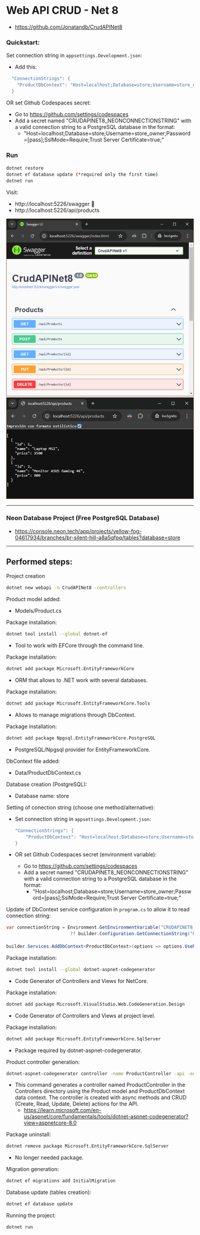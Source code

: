 # Web API CRUD - Net 8
- https://github.com/Jonatandb/CrudAPINet8

### Quickstart:

 Set connection string in `appsettings.Development.json`:
 - Add this:
```csharp
  "ConnectionStrings": {
    "ProductDbContext": "Host=localhost;Database=store;Username=store_owner;Password=[pass];SslMode=Require;Trust Server Certificate=true;"
  }
```
 OR set Github Codespaces secret:
- Go to https://github.com/settings/codespaces
- Add a secret named "CRUDAPINET8_NEONCONNECTIONSTRING" with a valid connection string to a PostgreSQL database in the format:
   - "Host=localhost;Database=store;Username=store_owner;Password=[pass];SslMode=Require;Trust Server Certificate=true;"


### Run

```bash
dotnet restore
dotnet ef database update (*required only the first time)
dotnet run
```
Visit:
- http://localhost:5226/swagger 🎉
- http://localhost:5226/api/products

![Swagger screenshot](Swagger_Screenshot.png)
![JSON response screenshot](JSON_response.png)


---

### Neon Database Project (Free PostgreSQL Database)
- https://console.neon.tech/app/projects/yellow-fog-04617934/branches/br-silent-hill-a8a5qfpq/tables?database=store

---

## Performed steps:
Project creation
```bash
dotnet new webapi -n CrudAPINet8 -controllers
```

Product model added:
- Models/Product.cs

Package installation:
```bash
dotnet tool install --global dotnet-ef
```
  - Tool to work with EFCore through the command line.

Package installation:
```bash
dotnet add package Microsoft.EntityFrameworkCore
```
  - ORM that allows to .NET work with several databases.

Package installation:
```bash
dotnet add package Microsoft.EntityFrameworkCore.Tools
```
  - Allows to manage migrations through DbContext.

Package installation:
```bash
dotnet add package Npgsql.EntityFrameworkCore.PostgreSQL
```
  - PostgreSQL/Npgsql provider for EntityFrameworkCore.

DbContext file added:
- Data/ProductDbContext.cs

Database creation (PostgreSQL):
- Database name: store

Setting of conection string (choose one method/alternative):
  - Set connection string in `appsettings.Development.json`:

    ```csharp
    "ConnectionStrings": {
        "ProductDbContext": "Host=localhost;Database=store;Username=store_owner;Password=[pass];SslMode=Require;Trust Server Certificate=true;"
    }
    ```
 - OR set Github Codespaces secret (environment variable):
    - Go to https://github.com/settings/codespaces
    - Add a secret named "CRUDAPINET8_NEONCONNECTIONSTRING" with a valid connection string to a PostgreSQL database in the format:
      - "Host=localhost;Database=store;Username=store_owner;Password=[pass];SslMode=Require;Trust Server Certificate=true;"

Update of DbContext service configuration in `program.cs` to allow it to read connection string:
```csharp
var connectionString = Environment.GetEnvironmentVariable("CRUDAPINET8_NEONCONNECTIONSTRING")
                        ?? builder.Configuration.GetConnectionString("ProductDbContext");

builder.Services.AddDbContext<ProductDbContext>(options => options.UseNpgsql(connectionString ?? throw new InvalidOperationException("Connection string 'ProductDbContext' not found.")));
```

Package installation:
```bash
dotnet tool install --global dotnet-aspnet-codegenerator
```
  - Code Generator of Controllers and Views for NetCore.

Package installation:
```bash
dotnet add package Microsoft.VisualStudio.Web.CodeGeneration.Design
```
  - Code Generator of Controllers and Views at project level.

Package installation:
```bash
dotnet add package Microsoft.EntityFrameworkCore.SqlServer
```
  - Package required by dotnet-aspnet-codegenerator.

Product controller generation:
```bash
dotnet-aspnet-codegenerator controller -name ProductController -api -outDir Controllers --model Product --dataContext ProductDbContext -async -actions
```
 - This command generates a controller named ProductController in the Controllers directory using the Product model and ProductDbContext data context. The controller is created with async methods and CRUD (Create, Read, Update, Delete) actions for the API.
   - https://learn.microsoft.com/en-us/aspnet/core/fundamentals/tools/dotnet-aspnet-codegenerator?view=aspnetcore-8.0

Package uninstall:
```bash
dotnet remove package Microsoft.EntityFrameworkCore.SqlServer
```
  - No longer needed package.

Migration generation:
```bash
dotnet ef migrations add InitialMigration
```

Database update (tables creation):
```bash
dotnet ef database update
```

Running the project:
```bash
dotnet run
```
